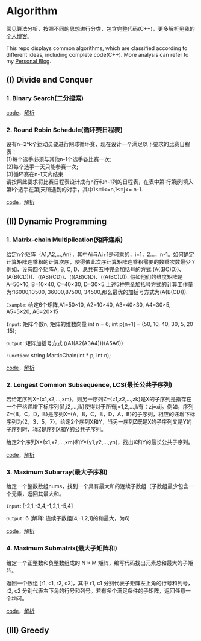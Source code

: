 # Algorithm

常见算法分析，按照不同的思想进行分类，包含完整代码(C++)，更多解析见我的[个人博客](http://www.cgz.net.cn/)。

This repo displays common algorithms, which are classified according to different ideas, including complete code(C++). More analysis can refer to my [Personal Blog](http://www.cgz.net.cn/).


## (I) Divide and Conquer

### 1. Binary Search(二分搜索)

[code](https://github.com/spuronlee/Algorithm/blob/master/Divide%20and%20Conquer/DC_1_BinarySearch.cpp)，[解析](http://www.cgz.net.cn/posts/c9bcb73c.html)

### 2. Round Robin Schedule(循环赛日程表)

设有n=2^k个运动员要进行网球循环赛，现在设计一个满足以下要求的比赛日程表：  
(1)每个选手必须与其他n-1个选手各比赛一次;  
(2)每个选手一天只能参赛一次;  
(3)循环赛在n-1天内结束.  
请按照此要求将比赛日程表设计成有n行和n-1列的日程表，在表中第i行第j列填入第i个选手在第j天所遇到的对手，其中1<=i<=n,1<=j<= n-1.  

[code](https://github.com/spuronlee/Algorithm/blob/master/Divide%20and%20Conquer/DC_2_RoundRobinSchedule.cpp)，[解析](http://www.cgz.net.cn/posts/c9bcb73c.html)

## (II) Dynamic Programming

### 1. Matrix-chain Multiplication(矩阵连乘)

给定n个矩阵｛A1,A2,…,An｝，其中Ai与Ai+1是可乘的，i=1，2…，n-1。如何确定计算矩阵连乘积的计算次序，使得依此次序计算矩阵连乘积需要的数乘次数最少？例如，设有四个矩阵A, B, C, D，总共有五种完全加括号的方式:(A((BC)D))、(A(B(CD)))、((AB)(CD))、(((AB)C)D)、((A(BC)D)). 假如他们的维度矩阵是A=50×10, B=10×40, C=40×30, D=30×5.上述5种完全加括号方式的计算工作量为:16000,10500, 36000,87500, 34500,那么最优的加括号方式为(A(B(CD))).

`Example`: 给定6个矩阵,A1=50×10, A2=10×40, A3=40×30, A4=30×5, A5=5×20, A6=20×15

`Input`: 矩阵个数n, 矩阵的维数向量 int n = 6; int p[n+1] = {50, 10, 40, 30, 5, 20 ,15}; 

`Output`: 矩阵加括号方式 ((A1(A2(A3A4)))(A5A6))

`Function`: string MarticChain(int * p, int n);

[code](https://github.com/spuronlee/Algorithm/blob/master/Dynamic%20Programming/DP_1_MatrixMultiplication.cpp)，[解析](http://www.cgz.net.cn/posts/71b19194.html)

### 2. Longest Common Subsequence, LCS(最长公共子序列)

若给定序列X={x1,x2,…,xm}，则另一序列Z={z1,z2,…,zk}是X的子序列是指存在一个严格递增下标序列{i1,i2,…,ik}使得对于所有j=1,2,…,k有：zj=xij。例如，序列Z={B，C，D，B}是序列X={A，B，C，B，D，A，B}的子序列，相应的递增下标序列为{2，3，5，7}。给定2个序列X和Y，当另一序列Z既是X的子序列又是Y的子序列时，称Z是序列X和Y的公共子序列。

给定2个序列X={x1,x2,…,xm}和Y={y1,y2,…,yn}，找出X和Y的最长公共子序列。 

[code](https://github.com/spuronlee/Algorithm/blob/master/Dynamic%20Programming/DP_2_LCS.cpp)，[解析](http://www.cgz.net.cn/posts/71b19194.html)

### 3. Maximum Subarray(最大子序和)

给定一个整数数组nums，找到一个具有最大和的连续子数组（子数组最少包含一个元素，返回其最大和。

`Input`: [-2,1,-3,4,-1,2,1,-5,4]

`Output`: 6  (解释: 连续子数组[4,-1,2,1]的和最大，为6)

[code](https://github.com/spuronlee/Algorithm/blob/master/Dynamic%20Programming/DP_3_MaxSubArray.cpp)，[解析](http://www.cgz.net.cn/posts/71b19194.html)

### 4. Maximum Submatrix(最大子矩阵和)

给定一个正整数和负整数组成的 N × M 矩阵，编写代码找出元素总和最大的子矩阵。

返回一个数组 [r1, c1, r2, c2]，其中 r1, c1 分别代表子矩阵左上角的行号和列号，r2, c2 分别代表右下角的行号和列号。若有多个满足条件的子矩阵，返回任意一个均可。

[code](https://github.com/spuronlee/Algorithm/blob/master/Dynamic%20Programming/DP_4_MaxSubMatrix.cpp)，[解析](http://www.cgz.net.cn/posts/71b19194.html)

## (III) Greedy
